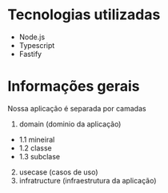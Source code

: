 # Tecnologias utilizadas

- Node.js
- Typescript
- Fastify

# Informações gerais

Nossa aplicação é separada por camadas

1. domain (dominio da aplicação)

- 1.1 mineiral
- 1.2 classe
- 1.3 subclase

2. usecase (casos de uso)
3. infratructure (infraestrutura da aplicação)
